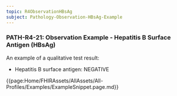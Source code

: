 ```yaml
---
topic: R4ObservationHBsAg
subject: Pathology-Observation-HBsAg-Example
---
```

### PATH-R4-21: Observation Example - Hepatitis B Surface Antigen (HBsAg)
An example of a qualitative test result:
* Hepatitis B surface antigen: NEGATIVE 

{{page:Home/FHIRAssets/AllAssets/All-Profiles/Examples/ExampleSnippet.page.md}}